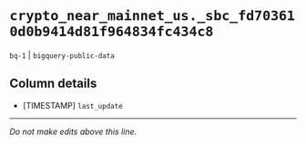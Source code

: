 # `crypto_near_mainnet_us._sbc_fd703610d0b9414d81f964834fc434c8`
`bq-1` | `bigquery-public-data`

## Column details
* [TIMESTAMP] `last_update`

-------------------------------------------------------------------------------
*Do not make edits above this line.*
